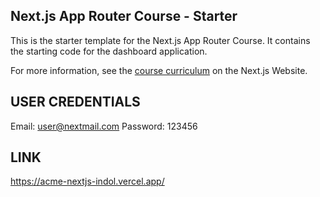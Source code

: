 ## Next.js App Router Course - Starter

This is the starter template for the Next.js App Router Course. It contains the starting code for the dashboard application.

For more information, see the [course curriculum](https://nextjs.org/learn) on the Next.js Website.

## USER CREDENTIALS
Email: user@nextmail.com
Password: 123456

## LINK
https://acme-nextjs-indol.vercel.app/


